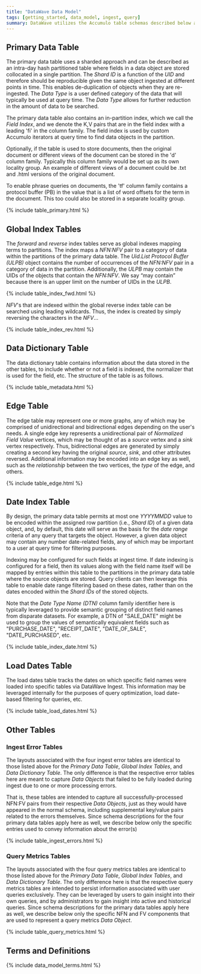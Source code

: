 ```yaml
---
title: "DataWave Data Model"
tags: [getting_started, data_model, ingest, query]
summary: DataWave utilizes the Accumulo table schemas described below as the basis for its ingest and query components
---
```


## Primary Data Table

The primary data table uses a sharded approach and can be described as an intra-day hash partitioned table
where fields in a data object are stored collocated in a single partition. The *Shard ID* is a function of
the *UID* and therefore should be reproducible given the same object ingested at different points in time. This enables
de-duplication of objects when they are re-ingested. The *Data Type* is a user defined category of the data that will
typically be used at query time. The *Data Type* allows for further reduction in the amount of data to be searched.

The primary data table also contains an in-partition index, which we call the *Field Index*, and we denote the K,V
pairs that are in the field index with a leading 'fi' in the column family. The field index is used by
custom Accumulo iterators at query time to find data objects in the partition.

Optionally, if the table is used to store documents, then the original document or different views of the
document can be stored in the 'd' column family. Typically this column family would be set up as its own
locality group. An example of different views of a document could be .txt and .html versions of the original
document.

To enable phrase queries on documents, the 'tf' column family contains a protocol buffer (PB) in the value
that is a list of word offsets for the term in the document. This too could also be stored in a separate
locality group.

{% include table_primary.html %}

## Global Index Tables

The *forward* and *reverse* index tables serve as global indexes mapping terms to partitions. The index maps a
*NFN:NFV* pair to a category of data within the partitions of the primary data table. The *Uid.List Protocol Buffer (ULPB)* object contains
the number of occurrences of the *NFN:NFV* pair in a category of data in the partition. Additionally, the *ULPB* may contain
the UIDs of the objects that contain the *NFN:NFV*. We say “may contain” because there is an upper limit on the number of
UIDs in the *ULPB*.

{% include table_index_fwd.html %}

*NFV*'s that are indexed within the global reverse index table can be searched using leading wildcards. Thus, the index
is created by simply reversing the characters in the *NFV*...

{% include table_index_rev.html %}

## Data Dictionary Table

The data dictionary table contains information about the data stored in the other tables, to include
whether or not a field is indexed, the normalizer that is used for the field, etc. The structure of the table
is as follows.

{% include table_metadata.html %}

## Edge Table

The edge table may represent one or more graphs, any of which may be comprised of unidirectional and bidirectional edges
depending on the user's needs. A single edge key represents a unidirectional pair of *Normalized Field Value* vertices,
which may be thought of as a *source* vertex and a *sink* vertex respectively. Thus, bidirectional edges are generated
by simply creating a second key having the original *source*, *sink*, and other attributes reversed. Additional
information may be encoded into an edge key as well, such as the *relationship* between the two vertices, the *type* of
the edge, and others.

{% include table_edge.html %}

## Date Index Table

By design, the primary data table permits at most one *YYYYMMDD* value to be encoded within the assigned row partition (i.e.,
*Shard ID*) of a given data object, and, by default, this date will serve as the basis for the *date range* criteria of any query that
targets the object. However, a given data object may contain any number date-related fields, any of which may be important to a user
at query time for filtering purposes.

Indexing may be configured for such fields at ingest time. If date indexing is configured for a field, then its values along with the
field name itself will be mapped by entries within this table to the partitions in the primary data table where the source objects
are stored. Query clients can then leverage this table to enable date range filtering based on these dates, rather than on the
dates encoded within the *Shard IDs* of the stored objects.

Note that the *Date Type Name (DTN)* column family identifier here is typically leveraged to provide semantic grouping of
distinct field names from disparate datasets. For example, a DTN of "SALE_DATE" might be used to group the values of semantically
equivalent fields such as "PURCHASE_DATE", "RECEIPT_DATE", "DATE_OF_SALE", "DATE_PURCHASED", etc.

{% include table_index_date.html %}

## Load Dates Table

The load dates table tracks the dates on which specific field names were loaded into specific tables via DataWave Ingest.
This information may be leveraged internally for the purposes of query optimization, load date-based filtering for queries,
etc.

{% include table_load_dates.html %}

## Other Tables

### Ingest Error Tables

The layouts associated with the four ingest error tables are identical to those listed above for the *Primary Data Table*,
*Global Index Tables*, and *Data Dictionary Table*. The only difference is that the respective error tables here are meant
to capture *Data Objects* that failed to be fully loaded during ingest due to one or more processing errors.

That is, these tables are intended to capture all successfully-processed NFN:FV pairs from their respective *Data Objects*,
just as they would have appeared in the normal schema, including supplemental key/value pairs related to the errors themselves.
Since schema descriptions for the four primary data tables apply here as well, we describe below only the specific entries
used to convey information about the error(s)

{% include table_ingest_errors.html %}

### Query Metrics Tables

The layouts associated with the four query metrics tables are identical to those listed above for the *Primary Data Table*,
*Global Index Tables*, and *Data Dictionary Table*. The only difference here is that the respective query metrics tables
are intended to persist information associated with user queries exclusively. They can be leveraged by users to gain insight
into their own queries, and by administrators to gain insight into active and historical queries. Since schema descriptions
for the primary data tables apply here as well, we describe below only the specific NFN and FV components that are used to
represent a query metrics *Data Object*.

{% include table_query_metrics.html %}

## Terms and Definitions

{% include data_model_terms.html %}

[apache_accumulo]: http://accumulo.apache.org/
[apache_hadoop]: http://hadoop.apache.org/
[data_fusion]: https://en.wikipedia.org/wiki/Data_fusion
[graph_theory]: https://en.wikipedia.org/wiki/Graph_theory
[cell_level_sec]: https://accumulo.apache.org/1.9/accumulo_user_manual.html#_security
[acc_data_model]: https://accumulo.apache.org/1.9/accumulo_user_manual.html#_data_model
